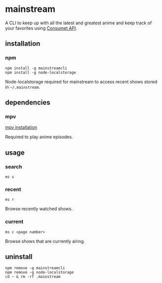 # mainstream

A CLI to keep up with all the latest and greatest anime and keep track of your favorites using [Consumet API](https://github.com/consumet/api.consumet.org/blob/main/README.md).

## installation

### npm

```
npm install -g mainstreamcli
npm install -g node-localstorage
```

Node-localstorage required for mainstream to access recent shows stored in `~/.mainstream`.

## dependencies

### mpv

[mpv installation](https://mpv.io/installation/)

Required to play anime episodes.

## usage

### search

```
ms s
```

### recent 

```
ms r
```
Browse recently watched shows.

### current

```
ms c <page number>
```
Browse shows that are currently airing.

## uninstall

```
npm remove -g mainstreamcli
npm remove -g node-localstorage
cd ~ & rm -rf .mainstream
```
